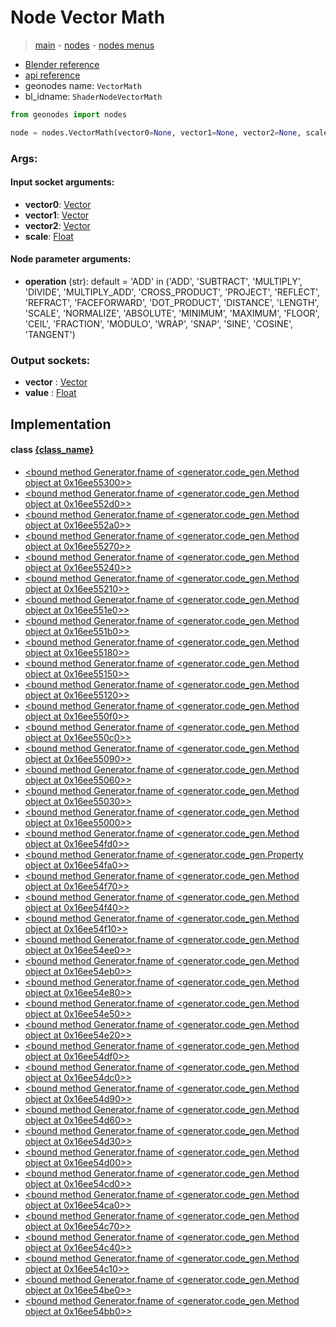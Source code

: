 # Node Vector Math

> [main](../structure.md) - [nodes](nodes.md) - [nodes menus](nodes_menus.md)

- [Blender reference](https://docs.blender.org/manual/en/latest/modeling/geometry_nodes/vector/vector_math.html)
- [api reference](https://docs.blender.org/api/current/bpy.types.ShaderNodeVectorMath.html)
- geonodes name: `VectorMath`
- bl_idname: `ShaderNodeVectorMath`

```python
from geonodes import nodes

node = nodes.VectorMath(vector0=None, vector1=None, vector2=None, scale=None, operation='ADD')
```

### Args:

#### Input socket arguments:

- **vector0**: [Vector](Vector.md)
- **vector1**: [Vector](Vector.md)
- **vector2**: [Vector](Vector.md)
- **scale**: [Float](Float.md)

#### Node parameter arguments:

- **operation** (str): default = 'ADD' in ('ADD', 'SUBTRACT', 'MULTIPLY', 'DIVIDE', 'MULTIPLY_ADD', 'CROSS_PRODUCT', 'PROJECT', 'REFLECT', 'REFRACT', 'FACEFORWARD', 'DOT_PRODUCT', 'DISTANCE', 'LENGTH', 'SCALE', 'NORMALIZE', 'ABSOLUTE', 'MINIMUM', 'MAXIMUM', 'FLOOR', 'CEIL', 'FRACTION', 'MODULO', 'WRAP', 'SNAP', 'SINE', 'COSINE', 'TANGENT')

### Output sockets:

- **vector** : [Vector](Vector.md)
- **value** : [Float](Float.md)

## Implementation

#### class [{class_name}]({class_name}.md)

 - [<bound method Generator.fname of <generator.code_gen.Method object at 0x16ee55300>>](Vector.md#add)
 - [<bound method Generator.fname of <generator.code_gen.Method object at 0x16ee552d0>>](Vector.md#subtract)
 - [<bound method Generator.fname of <generator.code_gen.Method object at 0x16ee552a0>>](Vector.md#sub)
 - [<bound method Generator.fname of <generator.code_gen.Method object at 0x16ee55270>>](Vector.md#multiply)
 - [<bound method Generator.fname of <generator.code_gen.Method object at 0x16ee55240>>](Vector.md#mul)
 - [<bound method Generator.fname of <generator.code_gen.Method object at 0x16ee55210>>](Vector.md#divide)
 - [<bound method Generator.fname of <generator.code_gen.Method object at 0x16ee551e0>>](Vector.md#div)
 - [<bound method Generator.fname of <generator.code_gen.Method object at 0x16ee551b0>>](Vector.md#multiply_add)
 - [<bound method Generator.fname of <generator.code_gen.Method object at 0x16ee55180>>](Vector.md#mul_add)
 - [<bound method Generator.fname of <generator.code_gen.Method object at 0x16ee55150>>](Vector.md#cross_product)
 - [<bound method Generator.fname of <generator.code_gen.Method object at 0x16ee55120>>](Vector.md#cross)
 - [<bound method Generator.fname of <generator.code_gen.Method object at 0x16ee550f0>>](Vector.md#project)
 - [<bound method Generator.fname of <generator.code_gen.Method object at 0x16ee550c0>>](Vector.md#reflect)
 - [<bound method Generator.fname of <generator.code_gen.Method object at 0x16ee55090>>](Vector.md#refract)
 - [<bound method Generator.fname of <generator.code_gen.Method object at 0x16ee55060>>](Vector.md#face_forward)
 - [<bound method Generator.fname of <generator.code_gen.Method object at 0x16ee55030>>](Vector.md#dot_product)
 - [<bound method Generator.fname of <generator.code_gen.Method object at 0x16ee55000>>](Vector.md#dot)
 - [<bound method Generator.fname of <generator.code_gen.Method object at 0x16ee54fd0>>](Vector.md#distance)
 - [<bound method Generator.fname of <generator.code_gen.Property object at 0x16ee54fa0>>](Vector.md#length-property)
 - [<bound method Generator.fname of <generator.code_gen.Method object at 0x16ee54f70>>](Vector.md#scale)
 - [<bound method Generator.fname of <generator.code_gen.Method object at 0x16ee54f40>>](Vector.md#normalize)
 - [<bound method Generator.fname of <generator.code_gen.Method object at 0x16ee54f10>>](Vector.md#absolute)
 - [<bound method Generator.fname of <generator.code_gen.Method object at 0x16ee54ee0>>](Vector.md#abs)
 - [<bound method Generator.fname of <generator.code_gen.Method object at 0x16ee54eb0>>](Vector.md#minimum)
 - [<bound method Generator.fname of <generator.code_gen.Method object at 0x16ee54e80>>](Vector.md#min)
 - [<bound method Generator.fname of <generator.code_gen.Method object at 0x16ee54e50>>](Vector.md#maximum)
 - [<bound method Generator.fname of <generator.code_gen.Method object at 0x16ee54e20>>](Vector.md#max)
 - [<bound method Generator.fname of <generator.code_gen.Method object at 0x16ee54df0>>](Vector.md#floor)
 - [<bound method Generator.fname of <generator.code_gen.Method object at 0x16ee54dc0>>](Vector.md#ceil)
 - [<bound method Generator.fname of <generator.code_gen.Method object at 0x16ee54d90>>](Vector.md#fraction)
 - [<bound method Generator.fname of <generator.code_gen.Method object at 0x16ee54d60>>](Vector.md#fract)
 - [<bound method Generator.fname of <generator.code_gen.Method object at 0x16ee54d30>>](Vector.md#modulo)
 - [<bound method Generator.fname of <generator.code_gen.Method object at 0x16ee54d00>>](Vector.md#wrap)
 - [<bound method Generator.fname of <generator.code_gen.Method object at 0x16ee54cd0>>](Vector.md#snap)
 - [<bound method Generator.fname of <generator.code_gen.Method object at 0x16ee54ca0>>](Vector.md#sine)
 - [<bound method Generator.fname of <generator.code_gen.Method object at 0x16ee54c70>>](Vector.md#sin)
 - [<bound method Generator.fname of <generator.code_gen.Method object at 0x16ee54c40>>](Vector.md#cosine)
 - [<bound method Generator.fname of <generator.code_gen.Method object at 0x16ee54c10>>](Vector.md#cos)
 - [<bound method Generator.fname of <generator.code_gen.Method object at 0x16ee54be0>>](Vector.md#tangent)
 - [<bound method Generator.fname of <generator.code_gen.Method object at 0x16ee54bb0>>](Vector.md#tan)
